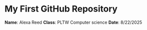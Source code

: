 # My First GitHub Repository
**Name**: Alexa Reed
**Class**: PLTW Computer science
**Date**: 8/22/2025
